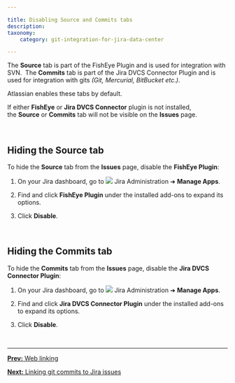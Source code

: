 ```yaml
---

title: Disabling Source and Commits tabs
description:
taxonomy:
    category: git-integration-for-jira-data-center

---
```


The **Source** tab is part of the FishEye Plugin and is used for integration with SVN.  The **Commits** tab is part of the Jira DVCS Connector Plugin and is used for integration with gits _(Git, Mercurial, BitBucket etc.)_.

Atlassian enables these tabs by default.

<div class="bbb-callout bbb--info">
    <div class="irow">
    <div class="ilogobox">
        <span class="logoimg"></span>
    </div>
    <div class="imsgbox">
        If either <b>FishEye</b> or <b>Jira DVCS Connector</b> plugin is not installed, the <b>Source</b> or <b>Commits</b> tab will not be visible on the <b>Issues</b> page.
    </div>
    </div>
</div>

&nbsp;

## Hiding the Source tab

To hide the **Source** tab from the **Issues** page, disable the **FishEye Plugin**:

1.  On your Jira dashboard, go to ![](/wp-content/uploads/actions-icon.png) Jira Administration ➜ **Manage Apps**.

2.  Find and click **FishEye Plugin** under the installed add-ons to expand its options.

3.  Click **Disable**.

&nbsp;

## Hiding the Commits tab

To hide the **Commits** tab from the **Issues** page, disable the **Jira DVCS Connector Plugin**:

1.  On your Jira dashboard, go to ![](/wp-content/uploads/actions-icon.png) Jira Administration ➜ **Manage Apps**.

2.  Find and click **Jira DVCS Connector Plugin** under the installed add-ons to expand its options.

3.  Click **Disable**.

&nbsp;
* * *

[**Prev:** Web linking](/git-integration-for-jira-data-center/web-linking-gij-self-managed)

[**Next:** Linking git commits to Jira issues](/git-integration-for-jira-data-center/linking-git-commits-to-jira-issues-gij-self-managed)

